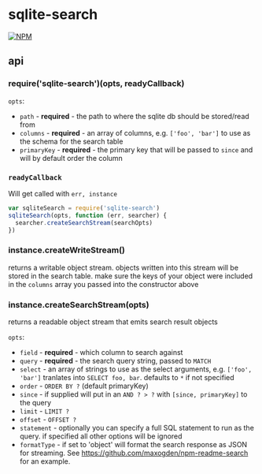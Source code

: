 # sqlite-search

[![NPM](https://nodei.co/npm/sqlite-search.png)](https://nodei.co/npm/sqlite-search/)

## api

### require('sqlite-search')(opts, readyCallback)

`opts`:

- `path` - **required** - the path to where the sqlite db should be stored/read from
- `columns` - **required** - an array of columns, e.g. `['foo', 'bar']` to use as the schema for the search table
- `primaryKey` - **required** - the primary key that will be passed to `since` and will by default order the column

### `readyCallback`
Will get called with `err, instance`
```js
var sqliteSearch = require('sqlite-search')
sqliteSearch(opts, function (err, searcher) {
  searcher.createSearchStream(searchOpts)
})
```


### instance.createWriteStream()

returns a writable object stream. objects written into this stream will be stored in the search table. make sure the keys of your object were included in the `columns` array you passed into the constructor above

### instance.createSearchStream(opts)

returns a readable object stream that emits search result objects

`opts`:

- `field` - **required** - which column to search against
- `query` - **required** - the search query string, passed to `MATCH`
- `select` - an array of strings to use as the select arguments, e.g. `['foo', 'bar']` tranlates into `SELECT foo, bar`. defaults to `*` if not specified
- `order` - `ORDER BY ?` (default primaryKey)
- `since` - if supplied will put in an `AND ? > ?` with `[since, primaryKey]` to the query
- `limit` - `LIMIT ?`
- `offset` - `OFFSET ?`
- `statement` - optionally you can specify a full SQL statement to run as the query. if specified all other options will be ignored
- `formatType` - if set to 'object' will format the search response as JSON for streaming. See https://github.com/maxogden/npm-readme-search for an example.

